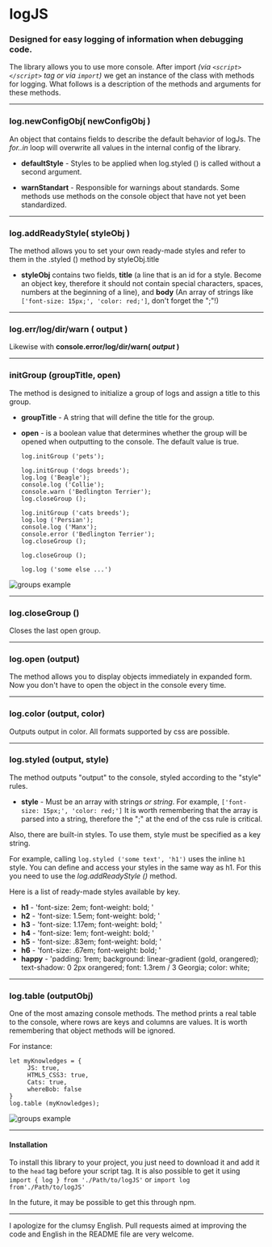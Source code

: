 # logJS
### Designed for easy logging of information when debugging code.

The library allows you to use more console.
After import *(via `<script> </script>` tag or via `import`)* we get an instance of the class with methods for logging.
What follows is a description of the methods and arguments for these methods.

---
### log.newConfigObj( newConfigObj )
An object that contains fields to describe the default behavior of logJs.
     The *for..in* loop will overwrite all values in the internal config of the library.
 - **defaultStyle** - Styles to be applied when log.styled () is called without a second argument.
     
 - **warnStandart** - Responsible for warnings about standards.
 Some methods use methods on the console object that have not yet been standardized.
 
 ---

### **log.addReadyStyle( styleObj )**
The method allows you to set your own ready-made styles and refer to them in the .styled () method by styleObj.title
- **styleObj** contains two fields, **title** (a line that is an id for a style. Become an object key, therefore it should not contain special characters, spaces, numbers at the beginning of a line),
     and **body** (An array of strings like `['font-size: 15px;', 'color: red;']`, don't forget the ";"!)
---
### log.err/log/dir/warn ( output ) 
Likewise with **console.error/log/dir/warn( *output* )**

---
### initGroup (groupTitle, open)
The method is designed to initialize a group of logs and assign a title to this group.

- **groupTitle** - A string that will define the title for the group.
- **open** - is a boolean value that determines whether the group will be opened when outputting to the console. The default value is true.

    ```
    log.initGroup ('pets');

    log.initGroup ('dogs breeds');
    log.log ('Beagle');
    console.log ('Collie');
    console.warn ('Bedlington Terrier');
    log.closeGroup ();
    
    log.initGroup ('cats breeds');
    log.log ('Persian');
    console.log ('Manx');
    console.error ('Bedlington Terrier');
    log.closeGroup ();

    log.closeGroup ();

    log.log ('some else ...')
    ```
![groups example](https://github.com/Aleksandr-JS-Developer/imgs/blob/main/logJS_Groups.png)

---
### log.closeGroup ()
Closes the last open group.

---
### log.open (output)
The method allows you to display objects immediately in expanded form. Now you don't have to open the object in the console every time.

---
### log.color (output, color)
Outputs output in color. All formats supported by css are possible.

---
### log.styled (output, style)
The method outputs "output" to the console, styled according to the "style" rules.
- **style** - Must be an array with strings *or string*. For example, `['font-size: 15px;', 'color: red;']`
It is worth remembering that the array is parsed into a string, therefore the ";" at the end of the css rule is critical.

Also, there are built-in styles.
To use them, style must be specified as a key string.

For example, calling `log.styled ('some text', 'h1')` uses the inline `h1` style. You can define and access your styles in the same way as h1.
For this you need to use the *log.addReadyStyle ()* method.

Here is a list of ready-made styles available by key.
- **h1** - 'font-size: 2em; font-weight: bold; '
- **h2** - 'font-size: 1.5em; font-weight: bold; '
- **h3** - 'font-size: 1.17em; font-weight: bold; '
- **h4** - 'font-size: 1em; font-weight: bold; '
- **h5** - 'font-size: .83em; font-weight: bold; '
- **h6** - 'font-size: .67em; font-weight: bold; '
- **happy** - 
'padding: 1rem;
   background: linear-gradient (gold, orangered);
   text-shadow: 0 2px orangered;
   font: 1.3rem / 3 Georgia;
   color: white;

---
### log.table (outputObj)
One of the most amazing console methods.
The method prints a real table to the console, where rows are keys and columns are values.
It is worth remembering that object methods will be ignored.

For instance:
```
let myKnowledges = {
     JS: true,
     HTML5_CSS3: true,
     Cats: true,
     whereBob: false
}
log.table (myKnowledges);
```

![groups example](https://github.com/Aleksandr-JS-Developer/imgs/blob/main/logJS_table.png)

---

#### Installation

To install this library to your project, you just need to download it and add it to the `head` tag before your script tag.
It is also possible to get it using `import { log } from './Path/to/logJS'`
or `import log from'./Path/to/logJS'`

In the future, it may be possible to get this through npm.

---
I apologize for the clumsy English. Pull requests aimed at improving the code and English in the README file are very welcome.

